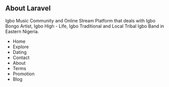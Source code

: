 
## About Laravel
Igbo Music Community and Online Stream Platform that deals with Igbo Bongo Artist, Igbo High - Life, Igbo Traditional and Local Tribal Igbo Band in Eastern Nigeria.

- Home
- Explore
- Dating
- Contact
- About
- Terms
- Promotion
- Blog

















